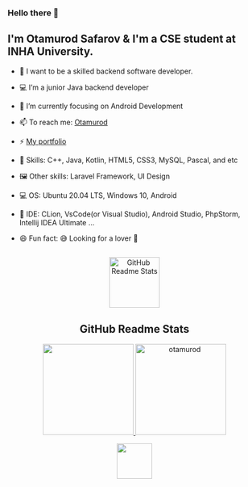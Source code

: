### Hello there 👋   
         
## I'm Otamurod Safarov & I'm a CSE student at INHA University.
- 👦 I want to be a skilled backend software developer. 

- 💻 I’m a junior Java backend developer
- 🔭 I’m currently focusing on Android Development
- 📫 To reach me: [Otamurod](https://otamurod.github.io) 
- ⚡ [My portfolio](https://github.com/otamurod)
- 🧩 Skills: C++, Java, Kotlin, HTML5, CSS3, MySQL, Pascal, and etc
- 🖼 Other skills: Laravel Framework, UI Design
- 💻 OS: Ubuntu 20.04 LTS, Windows 10, Android
- 🔧 IDE: CLion, VsCode(or Visual Studio), Android Studio, PhpStorm, Intellij IDEA Ultimate ...
- 😄 Fun fact: 😅 Looking for a lover 🧐


##

<p align="center">
 <img width="100px" src="https://res.cloudinary.com/anuraghazra/image/upload/v1594908242/logo_ccswme.svg" align="center" alt="GitHub Readme Stats" />
 <h2 align="center">GitHub Readme Stats</h2>

<p align="center">
   <a href="https://github.com/otamurod">
    <img height="180em" src="https://github-readme-stats-eight-theta.vercel.app/api?username=otamurod&show_icons=true&theme=tokyonight&count_private=true"/>
    <img height="180em" src="https://github-readme-stats.vercel.app/api/top-langs/?username=otamurod&show_icons=true&theme=tokyonight&layout=compact" alt="otamurod" />
  </a>
</p>

<p align="center">
  <img height="70em" src="http://cdn.onlinewebfonts.com/svg/img_529337.png"
</p>
